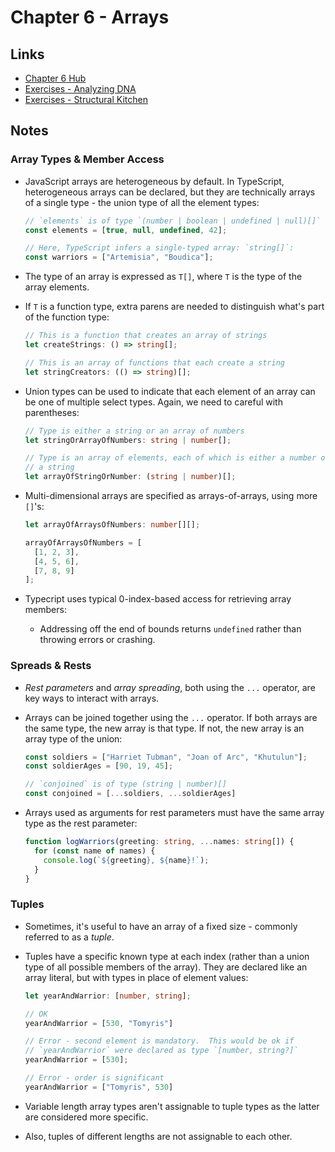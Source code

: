 # Chapter 6 - Arrays

## Links

- [Chapter 6 Hub][ref-chapter06-hub]
- [Exercises - Analyzing DNA][ref-chapter06-exercises-analyzing-dna]
- [Exercises - Structural Kitchen][ref-chapter06-exercises-text-processor]


## Notes

### Array Types & Member Access

- JavaScript arrays are heterogeneous by default.  In TypeScript, heterogeneous
  arrays can be declared, but they are technically arrays of a single type - the
  union type of all the element types:

    ```typescript
    // `elements` is of type `(number | boolean | undefined | null)[]`
    const elements = [true, null, undefined, 42];

    // Here, TypeScript infers a single-typed array: `string[]`:
    const warriors = ["Artemisia", "Boudica"];
    ```

- The type of an array is expressed as `T[]`, where `T` is the type of the array
  elements.

- If `T` is a function type, extra parens are needed to distinguish what's part
  of the function type:

    ```typescript
    // This is a function that creates an array of strings
    let createStrings: () => string[];

    // This is an array of functions that each create a string
    let stringCreators: (() => string)[];
    ```

- Union types can be used to indicate that each element of an array can be one
  of multiple select types.  Again, we need to careful with parentheses:

    ```typescript
    // Type is either a string or an array of numbers
    let stringOrArrayOfNumbers: string | number[];

    // Type is an array of elements, each of which is either a number or
    // a string
    let arrayOfStringOrNumber: (string | number)[];
    ```

- Multi-dimensional arrays are specified as arrays-of-arrays, using more `[]`'s:

    ```typescript
    let arrayOfArraysOfNumbers: number[][];

    arrayOfArraysOfNumbers = [
      [1, 2, 3],
      [4, 5, 6],
      [7, 8, 9]
    ];
    ```

- Typecript uses typical 0-index-based access for retrieving array members:
    - Addressing off the end of bounds returns `undefined` rather than throwing
      errors or crashing.


### Spreads & Rests

- _Rest parameters_ and _array spreading_, both using the `...` operator, are
  key ways to interact with arrays.

- Arrays can be joined together using the `...` operator.  If both arrays are
  the same type, the new array is that type.  If not, the new array is an array
  type of the union:

    ```typescript
    const soldiers = ["Harriet Tubman", "Joan of Arc", "Khutulun"];
    const soldierAges = [90, 19, 45];

    // `conjoined` is of type (string | number)[]
    const conjoined = [...soldiers, ...soldierAges]
    ```

- Arrays used as arguments for rest parameters must have the same array type as
  the rest parameter:

    ```typescript
    function logWarriors(greeting: string, ...names: string[]) {
      for (const name of names) {
        console.log(`${greeting}, ${name}!`);
      }
    }
    ```


### Tuples

- Sometimes, it's useful to have an array of a fixed size - commonly referred to
  as a _tuple_.

- Tuples have a specific known type at each index (rather than a union type of
  all possible members of the array).  They are declared like an array literal,
  but with types in place of element values:

    ```typescript
    let yearAndWarrior: [number, string];

    // OK
    yearAndWarrior = [530, "Tomyris"]

    // Error - second element is mandatory.  This would be ok if
    // `yearAndWarrior` were declared as type `[number, string?]`
    yearAndWarrior = [530];

    // Error - order is significant
    yearAndWarrior = ["Tomyris", 530]
    ```

- Variable length array types aren't assignable to tuple types as the latter are
  considered more specific.

- Also, tuples of different lengths are not assignable to each other.



<!-- References -->

[ref-chapter06-hub]: https://www.learningtypescript.com/arrays/
[ref-chapter06-exercises-analyzing-dna]: https://www.learningtypescript.com/arrays/analyzing-dna/
[ref-chapter06-exercises-text-processor]: https://www.learningtypescript.com/arrays/text-processor/
